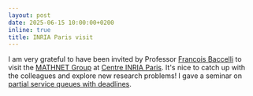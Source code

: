 ```yaml
---
layout: post
date: 2025-06-15 10:00:00+0200
inline: true
title: INRIA Paris visit
---
```


I am very grateful to have been invited by Professor [Francois Baccelli](https://www.inria.fr/en/francois-baccelli) to visit the [MATHNET Group](https://team.inria.fr/mathnet/) at [Centre INRIA Paris](https://www.inria.fr/en/inria-paris-centre). It's nice to catch up with the colleagues and explore new research problems! I gave a seminar on [partial service queues with deadlines](/assets/pdf/partial_service_with_deadlines.pdf).

<!--
<div style="padding:2em">
<img src="/assets/img/gatech24_visit.jpg" height="200"/>
</div>
-->